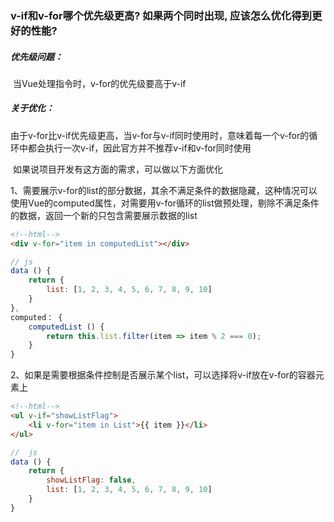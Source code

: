### v-if和v-for哪个优先级更高? 如果两个同时出现, 应该怎么优化得到更好的性能?

##### 优先级问题：

​	当Vue处理指令时，v-for的优先级要高于v-if

##### 关于优化：

​	由于v-for比v-if优先级更高，当v-for与v-if同时使用时，意味着每一个v-for的循环中都会执行一次v-if，因此官方并不推荐v-if和v-for同时使用

​	如果说项目开发有这方面的需求，可以做以下方面优化

​	1、需要展示v-for的list的部分数据，其余不满足条件的数据隐藏，这种情况可以使用Vue的computed属性，对需要用v-for循环的list做预处理，剔除不满足条件的数据，返回一个新的只包含需要展示数据的list

```html
<!--html-->
<div v-for="item in computedList"></div>
```



```javascript
// js
data () {
    return {
        list: [1, 2, 3, 4, 5, 6, 7, 8, 9, 10]
    }
},
computed： {
    computedList () {
        return this.list.filter(item => item % 2 === 0);
    }
}
```



2、如果是需要根据条件控制是否展示某个list，可以选择将v-if放在v-for的容器元素上

```html
<!--html-->
<ul v-if="showListFlag">
    <li v-for="item in List">{{ item }}</li>
</ul>
```

```js
//	js
data () {
    return {
        showListFlag: false,
        list: [1, 2, 3, 4, 5, 6, 7, 8, 9, 10]
    }
}
```

